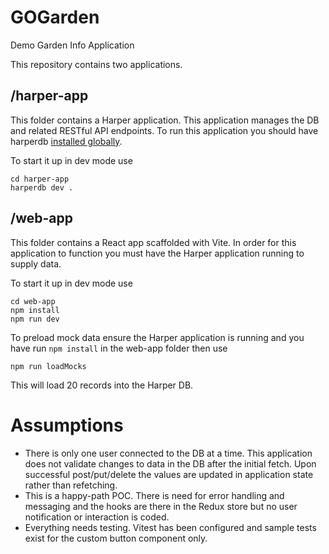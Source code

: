 # GOGarden

Demo Garden Info Application

This repository contains two applications.

## /harper-app

This folder contains a Harper application. This application manages
the DB and related RESTful API endpoints. To run this application you should have
harperdb [installed globally](https://docs.harperdb.io/docs/getting-started).

To start it up in dev mode use

```
cd harper-app
harperdb dev .
```

## /web-app

This folder contains a React app scaffolded with Vite.
In order for this application to function you must have the Harper application running to supply data.

To start it up in dev mode use

```
cd web-app
npm install
npm run dev
```

To preload mock data ensure the Harper application is running and you have run `npm install` in the web-app folder then
use

```
npm run loadMocks
```

This will load 20 records into the Harper DB.

# Assumptions

- There is only one user connected to the DB at a time. This application does not validate changes to data in the DB
  after the initial fetch. Upon successful post/put/delete the values are updated in application state rather than
  refetching.
- This is a happy-path POC. There is need for error handling and messaging and the hooks are there in the Redux store
  but no user notification or interaction is coded.
- Everything needs testing. Vitest has been configured and sample tests exist for the custom button component only.